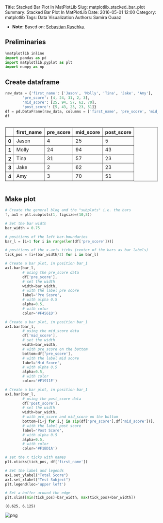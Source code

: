 Title: Stacked Bar Plot In MatPlotLib
Slug: matplotlib_stacked_bar_plot
Summary: Stacked Bar Plot In MatPlotLib
Date: 2016-05-01 12:00
Category: matplotlib
Tags: Data Visualization
Authors: Samira Ouaaz



- **Note:** Based on: [Sebastian Raschka](http://nbviewer.ipython.org/github/rasbt/matplotlib-gallery/blob/master/ipynb/barplots.ipynb).

## Preliminaries


```python
%matplotlib inline
import pandas as pd
import matplotlib.pyplot as plt
import numpy as np
```

## Create dataframe


```python
raw_data = {'first_name': ['Jason', 'Molly', 'Tina', 'Jake', 'Amy'],
        'pre_score': [4, 24, 31, 2, 3],
        'mid_score': [25, 94, 57, 62, 70],
        'post_score': [5, 43, 23, 23, 51]}
df = pd.DataFrame(raw_data, columns = ['first_name', 'pre_score', 'mid_score', 'post_score'])
df
```




<div style="max-height:1000px;max-width:1500px;overflow:auto;">
<table border="1" class="dataframe">
  <thead>
    <tr style="text-align: right;">
      <th></th>
      <th>first_name</th>
      <th>pre_score</th>
      <th>mid_score</th>
      <th>post_score</th>
    </tr>
  </thead>
  <tbody>
    <tr>
      <th>0</th>
      <td> Jason</td>
      <td>  4</td>
      <td> 25</td>
      <td>  5</td>
    </tr>
    <tr>
      <th>1</th>
      <td> Molly</td>
      <td> 24</td>
      <td> 94</td>
      <td> 43</td>
    </tr>
    <tr>
      <th>2</th>
      <td>  Tina</td>
      <td> 31</td>
      <td> 57</td>
      <td> 23</td>
    </tr>
    <tr>
      <th>3</th>
      <td>  Jake</td>
      <td>  2</td>
      <td> 62</td>
      <td> 23</td>
    </tr>
    <tr>
      <th>4</th>
      <td>   Amy</td>
      <td>  3</td>
      <td> 70</td>
      <td> 51</td>
    </tr>
  </tbody>
</table>
</div>



## Make plot


```python
# Create the general blog and the "subplots" i.e. the bars
f, ax1 = plt.subplots(1, figsize=(10,5))

# Set the bar width
bar_width = 0.75

# positions of the left bar-boundaries
bar_l = [i+1 for i in range(len(df['pre_score']))] 

# positions of the x-axis ticks (center of the bars as bar labels)
tick_pos = [i+(bar_width/2) for i in bar_l] 

# Create a bar plot, in position bar_1
ax1.bar(bar_l, 
        # using the pre_score data
        df['pre_score'], 
        # set the width
        width=bar_width,
        # with the label pre score
        label='Pre Score', 
        # with alpha 0.5
        alpha=0.5, 
        # with color
        color='#F4561D')

# Create a bar plot, in position bar_1
ax1.bar(bar_l, 
        # using the mid_score data
        df['mid_score'], 
        # set the width
        width=bar_width,
        # with pre_score on the bottom
        bottom=df['pre_score'], 
        # with the label mid score
        label='Mid Score', 
        # with alpha 0.5
        alpha=0.5, 
        # with color
        color='#F1911E')

# Create a bar plot, in position bar_1
ax1.bar(bar_l, 
        # using the post_score data
        df['post_score'], 
        # set the width
        width=bar_width,
        # with pre_score and mid_score on the bottom
        bottom=[i+j for i,j in zip(df['pre_score'],df['mid_score'])], 
        # with the label post score
        label='Post Score', 
        # with alpha 0.5
        alpha=0.5, 
        # with color
        color='#F1BD1A')

# set the x ticks with names
plt.xticks(tick_pos, df['first_name'])

# Set the label and legends
ax1.set_ylabel("Total Score")
ax1.set_xlabel("Test Subject")
plt.legend(loc='upper left')

# Set a buffer around the edge
plt.xlim([min(tick_pos)-bar_width, max(tick_pos)+bar_width])
```




    (0.625, 6.125)




![png]({filename}/images/matplotlib_stacked_bar_plot/output_6_1.png)

